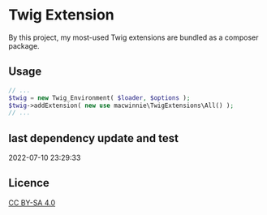 # Twig Extension

By this project, my most-used Twig extensions are bundled as a composer package.

## Usage

```php
// ...
$twig = new Twig_Environment( $loader, $options );
$twig->addExtension( new use macwinnie\TwigExtensions\All() );
// ...
```

## last dependency update and test

2022-07-10 23:29:33

## Licence

[CC BY-SA 4.0](https://creativecommons.org/licenses/by-sa/4.0/deed.en)
